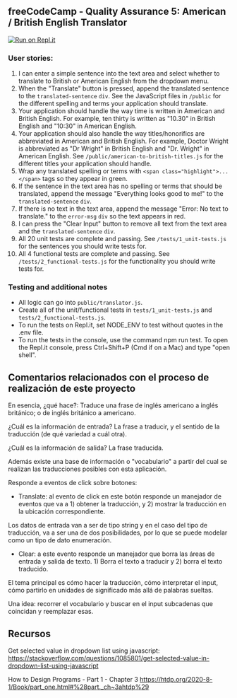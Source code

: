 **freeCodeCamp** - Quality Assurance 5: American / British English Translator
------

[![Run on Repl.it](https://repl.it/badge/github/freeCodeCamp/boilerplate-project-american-british-english-translator)](https://repl.it/github/freeCodeCamp/boilerplate-project-american-british-english-translator)

### User stories:

1. I can enter a simple sentence into the text area and select whether to translate to British or American English from the dropdown menu.
1. When the "Translate" button is pressed, append the translated sentence to the `translated-sentence` `div`. See the JavaScript files in `/public` for the different spelling and terms your application should translate.
1. Your application should handle the way time is written in American and British English. For example, ten thirty is written as "10.30" in British English and "10:30" in American English.
1. Your application should also handle the way titles/honorifics are abbreviated in American and British English. For example, Doctor Wright is abbreviated as "Dr Wright" in British English and "Dr. Wright" in American English. See `/public/american-to-british-titles.js` for the different titles your application should handle.
1. Wrap any translated spelling or terms with `<span class="highlight">...</span>` tags so they appear in green.
1. If the sentence in the text area has no spelling or terms that should be translated, append the message "Everything looks good to me!" to the `translated-sentence` `div`.
1. If there is no text in the text area, append the message "Error: No text to translate." to the `error-msg` `div` so the text appears in red.
1. I can press the "Clear Input" button to remove all text from the text area and the `translated-sentence` `div`.
1. All 20 unit tests are complete and passing. See `/tests/1_unit-tests.js` for the sentences you should write tests for.
1. All 4 functional tests are complete and passing. See `/tests/2_functional-tests.js` for the functionality you should write tests for.

### Testing and additional notes

* All logic can go into `public/translator.js`.
* Create all of the unit/functional tests in `tests/1_unit-tests.js` and `tests/2_functional-tests.js`.
* To run the tests on Repl.it, set NODE_ENV to test without quotes in the .env file.
* To run the tests in the console, use the command npm run test. To open the Repl.it console, press Ctrl+Shift+P (Cmd if on a Mac) and type "open shell".

## Comentarios relacionados con el proceso de realización de este proyecto

En esencia, ¿qué hace?: Traduce una frase de inglés americano a inglés británico; o de inglés británico a americano.

¿Cuál es la información de entrada? La frase a traducir, y el sentido de la traducción (de qué variedad a cuál otra).

¿Cuál es la información de salida? La frase traducida.

Además existe una base de información o "vocabulario" a partir del cual se realizan las traducciones posibles con esta aplicación.

Responde a eventos de click sobre botones:

- Translate: al evento de click en este botón responde un manejador de eventos que va a 1) obtener la traducción, y 2) mostrar la traducción en la ubicación correspondiente.

Los datos de entrada van a ser de tipo string y en el caso del tipo de traducción, va a ser una de dos posibilidades, por lo que se puede modelar como un tipo de dato enumeración.

- Clear: a este evento responde un manejador que borra las áreas de entrada y salida de texto. 1) Borra el texto a traducir y 2) borra el texto traducido.

El tema principal es cómo hacer la traducción, cómo interpretar el input, cómo partirlo en unidades de significado más allá de palabras sueltas.

Una idea: recorrer el vocabulario y buscar en el input subcadenas que coincidan y reemplazar esas.


## Recursos

Get selected value in dropdown list using javascript: <https://stackoverflow.com/questions/1085801/get-selected-value-in-dropdown-list-using-javascript>

How to Design Programs - Part 1 - Chapter 3 <https://htdp.org/2020-8-1/Book/part_one.html#%28part._ch~3ahtdp%29>


